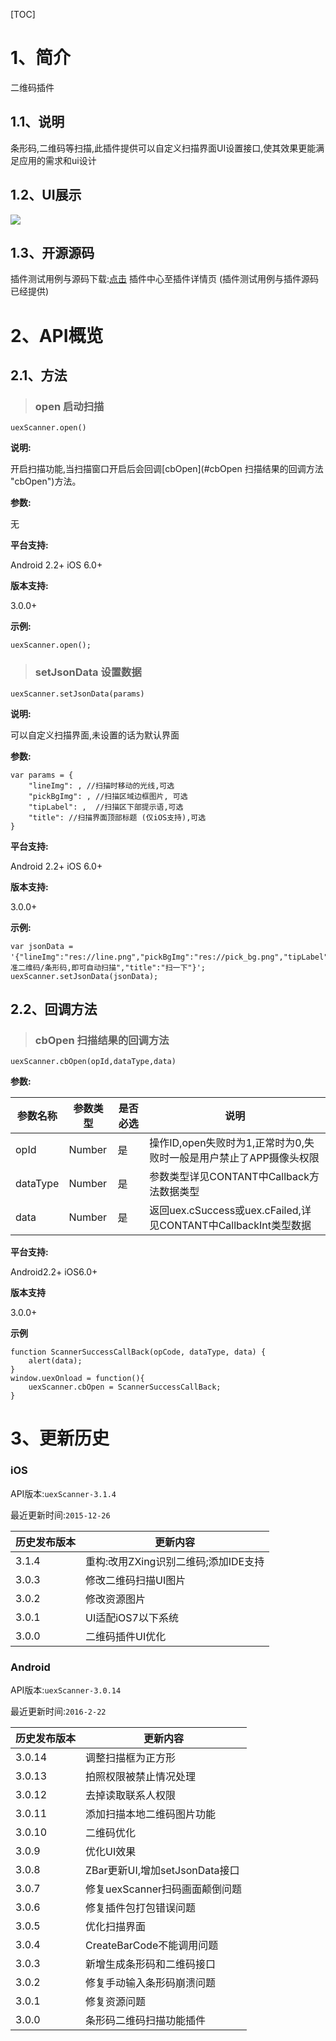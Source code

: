 
[TOC]

# 1、简介
二维码插件
## 1.1、说明
条形码,二维码等扫描,此插件提供可以自定义扫描界面UI设置接口,使其效果更能满足应用的需求和ui设计

## 1.2、UI展示

 ![](http://newdocx.appcan.cn/docximg/150439g2015y6g16o.png)
## 1.3、开源源码
插件测试用例与源码下载:[点击](http://plugin.appcan.cn/details.html?id=184_index) 插件中心至插件详情页 (插件测试用例与插件源码已经提供)

# 2、API概览

## 2.1、方法
> ### open 启动扫描

`uexScanner.open()`

**说明:**

开启扫描功能,当扫描窗口开启后会回调[cbOpen](#cbOpen 扫描结果的回调方法 "cbOpen")方法。

**参数:**

无

**平台支持:**

Android 2.2+
iOS 6.0+

**版本支持:**

3.0.0+

**示例:**

```
uexScanner.open();
```

> ### setJsonData 设置数据

`uexScanner.setJsonData(params)`

**说明:**

可以自定义扫描界面,未设置的话为默认界面

**参数:**

```
var params = {
    "lineImg": , //扫描时移动的光线,可选
    "pickBgImg": , //扫描区域边框图片, 可选
    "tipLabel": ,  //扫描区下部提示语,可选
    "title": //扫描界面顶部标题 (仅iOS支持),可选
}
```

**平台支持:**

Android 2.2+
iOS 6.0+

**版本支持:**

3.0.0+

**示例:**

```
var jsonData = '{"lineImg":"res://line.png","pickBgImg":"res://pick_bg.png","tipLabel":"对准二维码/条形码,即可自动扫描","title":"扫一下"}';
uexScanner.setJsonData(jsonData);
```
## 2.2、回调方法
> ### cbOpen 扫描结果的回调方法

`uexScanner.cbOpen(opId,dataType,data)`

**参数:**

|  参数名称 | 参数类型  | 是否必选  |  说明 |
| ----- | ----- | ----- | ----- |
| opId| Number| 是 | 操作ID,open失败时为1,正常时为0,失败时一般是用户禁止了APP摄像头权限 |
| dataType|Number | 是 | 参数类型详见CONTANT中Callback方法数据类型 |
| data|Number | 是 | 返回uex.cSuccess或uex.cFailed,详见CONTANT中CallbackInt类型数据 |

**平台支持:**

Android2.2+
iOS6.0+

**版本支持**

3.0.0+

**示例**

```
function ScannerSuccessCallBack(opCode, dataType, data) {
    alert(data);
}
window.uexOnload = function(){
    uexScanner.cbOpen = ScannerSuccessCallBack;
}
```

# 3、更新历史

### iOS

API版本:`uexScanner-3.1.4`

最近更新时间:`2015-12-26`

| 历史发布版本 | 更新内容 |
| ----- | ----- |
| 3.1.4 | 重构:改用ZXing识别二维码;添加IDE支持 |
| 3.0.3 | 修改二维码扫描UI图片 |
| 3.0.2 | 修改资源图片 |
| 3.0.1 | UI适配iOS7以下系统 |
| 3.0.0 | 二维码插件UI优化 |

### Android

API版本:`uexScanner-3.0.14`

最近更新时间:`2016-2-22`

| 历史发布版本 | 更新内容 |
| ----- | ----- |
| 3.0.14 | 调整扫描框为正方形 |
| 3.0.13 | 拍照权限被禁止情况处理 |
| 3.0.12 | 去掉读取联系人权限 |
| 3.0.11 | 添加扫描本地二维码图片功能 |
| 3.0.10 | 二维码优化 |
| 3.0.9 | 优化UI效果 |
| 3.0.8 | ZBar更新UI,增加setJsonData接口 |
| 3.0.7 | 修复uexScanner扫码画面颠倒问题 |
| 3.0.6 | 修复插件包打包错误问题 |
| 3.0.5 | 优化扫描界面 |
| 3.0.4 | CreateBarCode不能调用问题 |
| 3.0.3 | 新增生成条形码和二维码接口 |
| 3.0.2 | 修复手动输入条形码崩溃问题 |
| 3.0.1 | 修复资源问题 |
| 3.0.0 | 条形码二维码扫描功能插件 |
